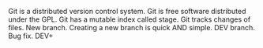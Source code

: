 Git is a distributed version control system.
Git is free software distributed under the GPL.
Git has a mutable index called stage.
Git tracks changes of files.
New branch.
Creating a new branch is quick AND simple.
DEV branch.
Bug fix.
DEV+
